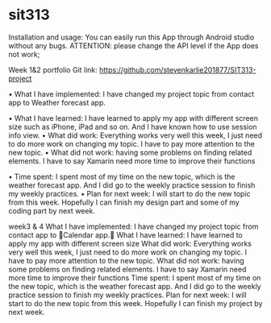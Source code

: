 # sit313
Installation and usage: You can easily run this App through Android studio without any bugs. 
ATTENTION: please change the API level if the App does not work;

Week 1&2 portfolio
Git link: https://github.com/stevenkarlie201877/SIT313-project

•	What I have implemented: I have changed my project topic from contact app to 
Weather forecast app.

•	What I have learned: I have learned to apply my app with different screen size such as iPhone, iPad and so on. And I have known how to use session info view.
•	What did work: Everything works very well this week, I just need to do more work on changing my topic. I have to pay more attention to the new topic.
•	What did not work: having some problems on finding related elements. I have to say Xamarin need more time to improve their functions

•	Time spent: I spent most of my time on the new topic, which is the weather forecast app. And I did go to the weekly practice session to finish my weekly practices.
•	Plan for next week: I will start to do the new topic from this week. Hopefully I can finish my design part and some of my coding part by next week.

week3 & 4
What I have implemented: I have changed my project topic from contact app to Calendar app.
What I have learned: I have learned to apply my app with different screen size
What did work: Everything works  very well this week, I just need to do more work on changing my  topic. I have to pay more attention to the new topic.
What did not work: having some problems on finding related elements. I have to say Xamarin need more time to improve  their functions
Time spent: I spent most of my time on the new  topic, which is the weather forecast app. And I did go to the weekly practice session to finish my weekly practices.
Plan for next week: I will start to do the new topic from this week. Hopefully I can finish my project by next week.
